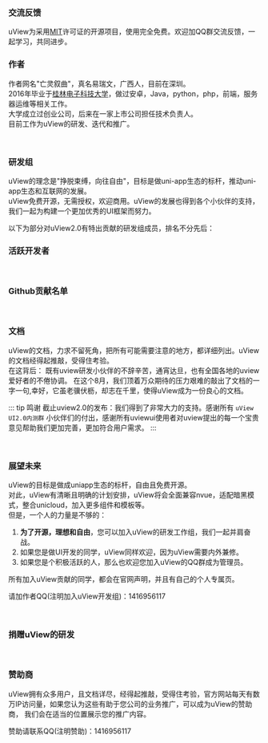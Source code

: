 ### 交流反馈

uView为采用[MIT](https://baike.baidu.com/item/MIT/10772952)许可证的开源项目，使用完全免费。欢迎加QQ群交流反馈，一起学习，共同进步。

<qq-group></qq-group>

### 作者

作者网名"亡灵叙曲"，真名易瑞文，广西人，目前在深圳。  
2016年毕业于[桂林电子科技大学](https://baike.baidu.com/item/%E6%A1%82%E6%9E%97%E7%94%B5%E5%AD%90%E7%A7%91%E6%8A%80%E5%A4%A7%E5%AD%A6/750205)，做过安卓，Java，python，php，前端，服务器运维等相关工作。  
大学成立过创业公司，后来在一家上市公司担任技术负责人。  
目前工作为uView的研发、迭代和推广。

<br>

### 研发组

uView的理念是"挣脱束缚，向往自由"，目标是做uni-app生态的标杆，推动uni-app生态和互联网的发展。  
uView免费开源，无需授权，欢迎商用。uView的发展也得到各个小伙伴的支持，我们一起为构建一个更加优秀的UI框架而努力。

以下为部分对uView2.0有特出贡献的研发组成员，排名不分先后：

<team-member-item v-for="(item, index) in memberList" :key="index" :list="item"></team-member-item>

### 活跃开发者

<activeDeveloper :activeDeveloperList="activeDeveloperList"></activeDeveloper>

<br>

### Github贡献名单

<br>
<github-contribution-list repo="uView2.0"></github-contribution-list>


### 文档

uView的文档，力求不留死角，把所有可能需要注意的地方，都详细列出。uView的文档经得起推敲，受得住考验。  
在这背后： 既有uview研发小伙伴的不辞辛苦，通宵达旦，也有全国各地的uview爱好者的不倦协调。 在这个8月，我们顶着万众期待的压力艰难的敲出了文档的一字一句,幸好，它虽老骥伏枥，却志在千里，使得uView成为一份良心的文档。

::: tip 鸣谢
截止uview2.0的发布：我们得到了非常大力的支持。感谢所有 `uView UI2.0内测群` 小伙伴们的付出，感谢所有uviewui使用者对uview提出的每一个宝贵意见帮助我们更加完善，更加符合用户需求。
:::

<br>

### 展望未来

uView的目标是做成uniapp生态的标杆，自由且免费开源。  
对此，uView有清晰且明确的计划安排，uView将会全面兼容nvue，适配暗黑模式，整合unicloud，加入更多组件和模板等。   
但是，一个人的力量是不够的：

1. **为了开源，理想和自由**，您可以加入uView的研发工作组，我们一起并肩奋战。
2. 如果您是做UI开发的同学，uView同样欢迎，因为uView需要内外兼修。
3. 如果您是个积极活跃的人，那么也欢迎您加入uView的QQ群成为管理员。

所有加入uView贡献的同学，都会在官网声明，并且有自己的个人专属页。

请加作者QQ(注明加入uView开发组)：1416956117

<br>

### 捐赠uView的研发

<donation></donation>

<br>

### 赞助商

uView拥有众多用户，且文档详尽，经得起推敲，受得住考验，官方网站每天有数万IP访问量，如果您认为这些有助于您公司的业务推广，可以成为uView的赞助商， 我们会在适当的位置展示您的推广内容。

赞助请联系QQ(注明赞助)：1416956117



<script>
	export default {
		data() {
			return {
				memberList: [
					{
						avatar: 'https://cdn.uviewui.com/uview/team/9151E1673BCE.jpg',
						name: '北桥',
						job: '全栈开发',
						addr: '在读学生',
						csdn: 'https://me.csdn.net/qq_33162604',
						duty: '负责uView核心组件研发，维护与升级，社区管理、宣传等工作',
						intro: '多个项目开发经验，技术栈：原生安卓，java，前端，服务器等',
                        github: 'https://github.com/BeiQiaoT',
                        gitee: 'https://gitee.com/beiqiao'
					},
					{
						avatar: 'https://cdn.uviewui.com/uview/team/546BC1A58D6EA.jpg',
						name: 'TtTao',
						job: '全栈开发',
						addr: '贵阳创业',
						duty: '负责uView核心组件、API工具开发，测试、兼容处理、文档管理等相关工作',
						intro: '项目经验丰富，喜欢挑战新兴技术，对微服务、虚拟化容器有自己独到的见解，主要技术栈：Golang、Vue',
                        gitee: 'https://gitee.com/tttao7'
					},
					{
						avatar: 'https://cdn.uviewui.com/uview/team/15915681648132.jpg',
						name: '黄河浪',
						job: '前端开发',
						addr: '长沙',
						csdn: 'https://blog.csdn.net/u013350495',
						link: 'https://www.jq22.com/mem395541',
						uniapp: 'https://ext.dcloud.net.cn/publisher?id=110853',
						duty: '负责uView模板开发，社区管理等工作',
						intro: '脾气不好的暴躁老哥。丰富的前端开发经验，对代码有洁癖，CSS能力出众'
					}
				],
                activeDeveloperList:[
                    {
                        avatar:"https://q.qlogo.cn/headimg_dl?dst_uin=1256262401&spec=640&img_type=jpg",
                        name:"千珏",
                        job: '前端开发',
                        addr: '郑州',
                        csdn: 'https://blog.csdn.net/qq_42543244',
			intro: '使用uni开发过多个移动端项目，热爱编程，喜欢钻研。'
                    },
                    {
                        avatar:"https://q.qlogo.cn/headimg_dl?dst_uin=591714093&spec=640&img_type=jpg",
                        name:"yatoku",
                        job: '前端开发',
                        addr: '宁波',
			intro: '熟悉并热爱ES6+新语法，且能够在项目开发中加以运用，提高项目的开发效率以及编写代码的质量。'
                    },
	            {
                        avatar:"https://q.qlogo.cn/headimg_dl?dst_uin=1592826708&spec=100&img_type=jpg",
                        name:"小飞",
                        job: '前端开发',
                        addr: '宁波',
			intro: '熟悉uni-app多端适配，开发过多个uni-app项目'
                    }
                ]
			}
		}
	}
</script>


<style scoped>
.page {
	width: 500px;
}

.col-box {
	text-align: center;
}

</style>

